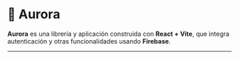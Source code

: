 # 🌌 Aurora

**Aurora** es una librería y aplicación construida con **React + Vite**, que integra autenticación y otras funcionalidades usando **Firebase**. 




---

